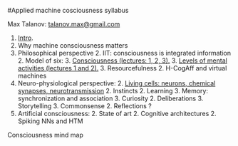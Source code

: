 #Applied machine cosciousness syllabus

Max Talanov: talanov.max@gmail.com

1. [Intro](intro.md).
1. Why machine consciousness matters
1. Philosophical perspective
    2. IIT: consciousness is integrated information
    2. Model of six:
        3. [Consciousness (lectures: 1, 2, 3).](consciousness.md)
        3. [Levels of mental activities (lectures 1 and 2).](levels_of_mental_activities.md)
        3. Resourcefulness
	2. H-CogAff and virtual machines
1. Neuro-physiological perspective:
    2. [Living cells: neurons, chemical synapses, neurotransmission](neurons_and_chemical_synapses.md)
    2. Instincts
    2. Learning
        3. Memory: synchronization and association
        3. Curiosity
    2. Deliberations
        3. Storytelling
        3. Commonsense
    2. Reflections ?
1. Artificial consciousness:
    2. State of art
    2. Cognitive architectures
    2. Spiking NNs and HTM

Consciousness mind map
